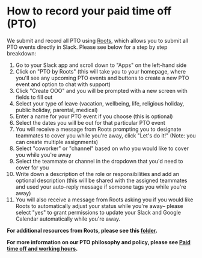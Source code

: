 # How to record your paid time off (PTO)

We submit and record all PTO using [Roots](https://www.tryroots.io/pto), which allows you to submit all PTO events directly in Slack. Please see below for a step by step breakdown: 

1. Go to your Slack app and scroll down to "Apps" on the left-hand side
2. Click on "PTO by Roots" (this will take you to your homepage, where you'll see any upcoming PTO events and buttons to create a new PTO event and option to chat with support)
3. Click "Create OOO" and you will be prompted with a new screen with fields to fill out
4. Select your type of leave (vacation, wellbeing, life, religious holiday, public holiday, parental, medical)
5. Enter a name for your PTO event if you choose (this is optional)
6. Select the dates you will be out for that particular PTO event
7. You will receive a message from Roots prompting you to designate teammates to cover you while you're away, click "Let's do it!" (Note: you can create multiple assignments)
8. Select "coworker" or "channel" based on who you would like to cover you while you're away
9. Select the teammate or channel in the dropdown that you'd need to cover for you
10. Write down a description of the role or responsibilities and add an optional description (this will be shared with the assigned teammates and used your auto-reply message if someone tags you while you're away)
11. You will also receive a message from Roots asking you if you would like Roots to automatically adjust your status while you're away– please select "yes" to grant permissions to update your Slack and Google Calendar automatically while you're away.

**For additional resources from Roots, please see this [folder](https://drive.google.com/drive/folders/13GJGkLOtha_EtCAxBu7EGO13NCovaIcJ).**

**For more information on our PTO philosophy and policy, please see [Paid time off and working hours](https://about.sourcegraph.com/handbook/people-ops/paid-time-off-and-working-hours).** 

